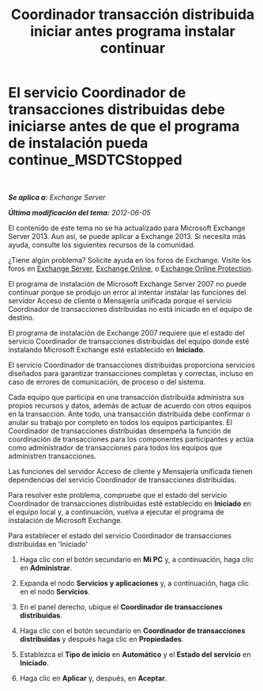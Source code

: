 ﻿---
title: 'Coordinador transacción distribuida iniciar antes programa instalar continuar'
TOCTitle: El servicio Coordinador de transacciones distribuidas debe iniciarse antes de que el programa de instalación pueda continue_MSDTCStopped
ms:assetid: 96e33c94-348e-4a0b-9585-9bee81be4355
ms:mtpsurl: https://technet.microsoft.com/es-es/library/ms.exch.setupreadiness.msdtcstopped(v=EXCHG.150)
ms:contentKeyID: 48268447
ms.date: 05/22/2018
mtps_version: v=EXCHG.150
ms.translationtype: MT
---

# El servicio Coordinador de transacciones distribuidas debe iniciarse antes de que el programa de instalación pueda continue\_MSDTCStopped

 

_**Se aplica a:** Exchange Server_

_**Última modificación del tema:** 2012-06-05_

El contenido de este tema no se ha actualizado para Microsoft Exchange Server 2013. Aun así, se puede aplicar a Exchange 2013. Si necesita más ayuda, consulte los siguientes recursos de la comunidad.

¿Tiene algún problema? Solicite ayuda en los foros de Exchange. Visite los foros en [Exchange Server](https://go.microsoft.com/fwlink/p/?linkid=60612), [Exchange Online](https://go.microsoft.com/fwlink/p/?linkid=267542), o [Exchange Online Protection](https://go.microsoft.com/fwlink/p/?linkid=285351).

El programa de instalación de Microsoft Exchange Server 2007 no puede continuar porque se produjo un error al intentar instalar las funciones del servidor Acceso de cliente o Mensajería unificada porque el servicio Coordinador de transacciones distribuidas no está iniciado en el equipo de destino.

El programa de instalación de Exchange 2007 requiere que el estado del servicio Coordinador de transacciones distribuidas del equipo donde esté instalando Microsoft Exchange esté establecido en **Iniciado**.

El servicio Coordinador de transacciones distribuidas proporciona servicios diseñados para garantizar transacciones completas y correctas, incluso en caso de errores de comunicación, de proceso o del sistema.

Cada equipo que participa en una transacción distribuida administra sus propios recursos y datos, además de actuar de acuerdo con otros equipos en la transacción. Ante todo, una transacción distribuida debe confirmar o anular su trabajo por completo en todos los equipos participantes. El Coordinador de transacciones distribuidas desempeña la función de coordinación de transacciones para los componentes participantes y actúa como administrador de transacciones para todos los equipos que administren transacciones.

Las funciones del servidor Acceso de cliente y Mensajería unificada tienen dependencias del servicio Coordinador de transacciones distribuidas.

Para resolver este problema, compruebe que el estado del servicio Coordinador de transacciones distribuidas esté establecido en **Iniciado** en el equipo local y, a continuación, vuelva a ejecutar el programa de instalación de Microsoft Exchange.

Para establecer el estado del servicio Coordinador de transacciones distribuidas en 'Iniciado'

1.  Haga clic con el botón secundario en **Mi PC** y, a continuación, haga clic en **Administrar**.

2.  Expanda el nodo **Servicios y aplicaciones** y, a continuación, haga clic en el nodo **Servicios**.

3.  En el panel derecho, ubique el **Coordinador de transacciones distribuidas**.

4.  Haga clic con el botón secundario en **Coordinador de transacciones distribuidas** y después haga clic en **Propiedades**.

5.  Establezca el **Tipo de inicio** en **Automático** y el **Estado del servicio** en **Iniciado**.

6.  Haga clic en **Aplicar** y, después, en **Aceptar**.

